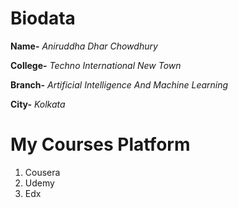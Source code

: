 # Biodata
**Name-**  *Aniruddha Dhar Chowdhury*

**College-** *Techno International New Town*

**Branch-** *Artificial Intelligence And Machine Learning*

**City-** *Kolkata*

# My Courses Platform
1. Cousera
2. Udemy
3. Edx

